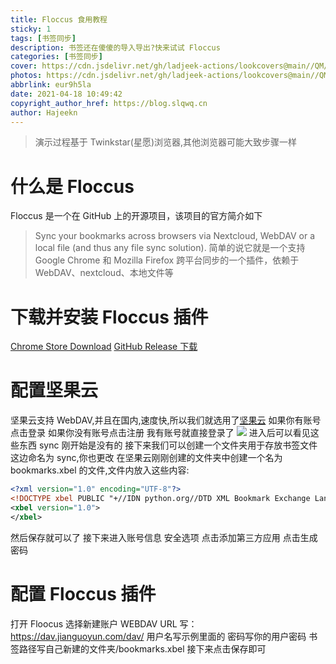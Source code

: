 ```yaml
---
title: Floccus 食用教程
sticky: 1
tags: [书签同步]
description: 书签还在傻傻的导入导出?快来试试 Floccus
categories: [书签同步]
cover: https://cdn.jsdelivr.net/gh/ladjeek-actions/lookcovers@main//QM/blogcovers/20210418114346.png
photos: https://cdn.jsdelivr.net/gh/ladjeek-actions/lookcovers@main//QM/blogcovers/20210418114346.png
abbrlink: eur9h5la
date: 2021-04-18 10:49:42
copyright_author_href: https://blog.slqwq.cn
author: Hajeekn
---
```


> 演示过程基于 Twinkstar(星愿)浏览器,其他浏览器可能大致步骤一样

# 什么是 Floccus

Floccus 是一个在 GitHub 上的开源项目，该项目的官方简介如下

> Sync your bookmarks across browsers via Nextcloud, WebDAV or a local file (and thus any file sync solution).
> 简单的说它就是一个支持 Google Chrome 和 Mozilla Firefox 跨平台同步的一个插件，依赖于 WebDAV、nextcloud、本地文件等

# 下载并安装 Floccus 插件

[Chrome Store Download](https://chrome.google.com/webstore/detail/floccus/fnaicdffflnofjppbagibeoednhnbjhg)
[GitHub Release 下载](https://github.com/marcelklehr/floccus/releases/)

# 配置坚果云

坚果云支持 WebDAV,并且在国内,速度快,所以我们就选用了[坚果云](https://jianguoyun.com/)
如果你有账号点击登录
如果你没有账号点击注册
我有账号就直接登录了
![](https://rmt.ladydaily.com/fetch/hajeekn/storage/202204171111947.png#crop=0&crop=0&crop=1&crop=1&id=KZgFg&originHeight=867&originWidth=1920&originalType=binary&ratio=1&rotation=0&showTitle=false&status=done&style=none&title=)
进入后可以看见这些东西
sync 刚开始是没有的
接下来我们可以创建一个文件夹用于存放书签文件
这边命名为 sync,你也更改
在坚果云刚刚创建的文件夹中创建一个名为 bookmarks.xbel 的文件,文件内放入这些内容:

```xml
<?xml version="1.0" encoding="UTF-8"?>
<!DOCTYPE xbel PUBLIC "+//IDN python.org//DTD XML Bookmark Exchange Language 1.0//EN//XML" "http://pyxml.sourceforge.net/topics/dtds/xbel.dtd">
<xbel version="1.0">
</xbel>

```

然后保存就可以了
接下来进入账号信息
安全选项
点击添加第三方应用
点击生成密码

# 配置 Floccus 插件

打开 Floocus 选择新建账户
WEBDAV URL 写： https://dav.jianguoyun.com/dav/
用户名写示例里面的
密码写你的用户密码
书签路径写自己新建的文件夹/bookmarks.xbel
接下来点击保存即可
